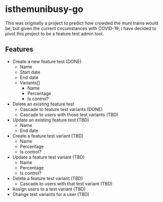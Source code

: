 # isthemunibusy-go

This was originally a project to predict how crowded the muni trains would be, but given the current circumstances with COVID-19, I have decided to pivot this project to be a feature test admin tool.

## Features
- Create a new feature test (DONE)
    - Name
    - Start date
    - End date
    - Variants[]
        - Name
        - Percentage
        - Is control?
- Delete an existing feature test 
    - Cascade to feature test variants (DONE)
    - Cascade to users with those test variants (TBD)
- Update an existing feature test (TBD)
    - Name
    - End date
- Create a feature test variant (TBD)
    - Name
    - Percentage
    - Is control?
- Update a feature test variant (TBD)
    - Name
    - Percentage
    - Is control?
- Delete a feature test variant (TBD)
    - Cascade to users with that test variant (TBD)
- Assign users to a test variant (TBD)
- Change test variants for a user (TBD)
    
